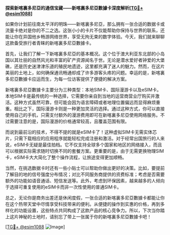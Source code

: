 **探索新喀裏多尼亞的通信宝藏——新喀裏多尼亞數據卡深度解析[[TG💪+ @esim1088](https://t.me/s/esim1088)]**

如果你计划前往南太平洋的明珠——新喀裏多尼亞，那么拥有一张合适的数据卡或流量卡绝对是你的不二之选。这张小小的卡片不仅能帮助你保持与世界的联系，还能让你在异国他乡畅游网络世界，享受无拘无束的数字体验。今天，我们就来聊聊这款备受旅行者青睐的新喀裏多尼亞數據卡。

首先，让我们了解一下新喀裏多尼亞的基本概况。这个位于澳大利亚东北部的小岛国以其壮丽的自然风光和丰富的矿产资源闻名于世。无论是潜水爱好者钟爱的大堡礁，还是历史迷津津乐道的殖民地遗迹，这里都充满了迷人的魅力。然而，在这片美丽的土地上，如何确保通讯畅通却成了许多游客头疼的问题。幸运的是，新喀裏多尼亞數據卡应运而生，为每一位访客提供了便捷的解决方案。

新喀裏多尼亞數據卡主要分为三种类型：本地SIM卡、国际漫游卡以及eSIM卡。本地SIM卡是最传统的一种选择，它需要你亲自到当地的运营商营业厅购买并激活。这种方式虽然可靠，但可能会因为语言障碍或者地理位置偏远而显得麻烦重重。相比之下，国际漫游卡则是一种更加灵活的选择。通过这种方式，你可以直接使用自己的手机，只需支付额外的漫游费用即可在新喀裏多尼亞使用网络服务。不过需要注意的是，国际漫游的价格通常较高，且覆盖范围有限。

而说到最前沿的技术，不得不提的就是eSIM卡了！这种虚拟SIM卡无需实体芯片，只需下载相应的应用程序就能轻松完成注册和激活。对于经常出国旅行的人来说，eSIM卡无疑是最佳拍档。它不仅支持全球多个国家和地区的网络接入，而且可以根据实际需求随时切换不同的套餐方案。更重要的是，由于无需更换物理SIM卡，eSIM卡大大简化了整个操作流程，让旅途变得更加顺畅。

当然，在挑选数据卡时还有一些小贴士可以帮助你做出更好的决策。比如，要提前了解目的地的信号强度分布情况；对比不同服务商提供的资费标准；考虑是否需要额外的功能如语音通话、短信发送等。此外，考虑到环保因素，越来越多的人倾向于选择可重复使用的eSIM卡而非一次性使用的普通SIM卡。

总之，无论你是商务出差还是休闲度假，一张合适的新喀裏多尼亞數據卡都能让你在这个热带天堂中尽情享受科技带来的便利。从便捷的操作到实惠的价格，再到多样化的功能设置，这些特点共同构成了这款产品的核心竞争力。所以，下次当你踏上这片神秘的土地时，请别忘了带上一张属于你的新喀裏多尼亞數據卡吧！

[[TG💪+ @esim1088](https://t.me/s/esim1088) ![Image](https://i.postimg.cc/4NQfJmqS/Snipaste-2025-05-13-00-14-12.png)]